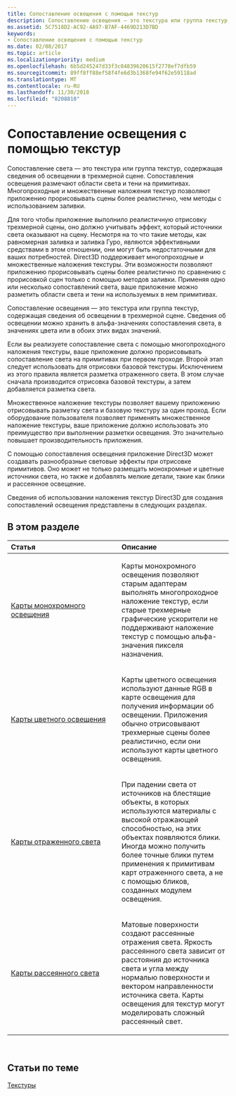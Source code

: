 ```yaml
---
title: Сопоставление освещения с помощью текстур
description: Сопоставление освещения — это текстура или группа текстур, содержащая сведения об освещении в трехмерной сцене.
ms.assetid: 5C7518D2-AC92-4A97-B7AF-4469D213D7BD
keywords:
- Сопоставление освещения с помощью текстур
ms.date: 02/08/2017
ms.topic: article
ms.localizationpriority: medium
ms.openlocfilehash: 6b5d245247d33f3c04839620615f2778ef7dfb59
ms.sourcegitcommit: 89ff8ff88ef58f4fe6d3b1368fe94f62e59118ad
ms.translationtype: MT
ms.contentlocale: ru-RU
ms.lasthandoff: 11/30/2018
ms.locfileid: "8208810"
---
```

# <a name="light-mapping-with-textures"></a>Сопоставление освещения с помощью текстур


Сопоставление света — это текстура или группа текстур, содержащая сведения об освещении в трехмерной сцене. Сопоставления освещения размечают области света и тени на примитивах. Многопроходные и множественные наложения текстур позволяют приложению прорисовывать сцены более реалистично, чем методы с использованием заливки.

Для того чтобы приложение выполнило реалистичную отрисовку трехмерной сцены, оно должно учитывать эффект, который источники света оказывают на сцену. Несмотря на то что такие методы, как равномерная заливка и заливка Гуро, являются эффективными средствами в этом отношении, они могут быть недостаточными для ваших потребностей. Direct3D поддерживает многопроходные и множественные наложения текстуры. Эти возможности позволяют приложению прорисовывать сцены более реалистично по сравнению с прорисовкой сцен только с помощью методов заливки. Применяя одно или несколько сопоставлений света, ваше приложение можно разметить области света и тени на используемых в нем примитивах.

Сопоставление освещения — это текстура или группа текстур, содержащая сведения об освещении в трехмерной сцене. Сведения об освещении можно хранить в альфа-значениях сопоставления света, в значениях цвета или в обоих этих видах значений.

Если вы реализуете сопоставление света с помощью многопроходного наложения текстуры, ваше приложение должно прорисовывать сопоставление света на примитивах при первом проходе. Второй этап следует использовать для отрисовки базовой текстуры. Исключением из этого правила является разметка отраженного света. В этом случае сначала производится отрисовка базовой текстуры, а затем добавляется разметка света.

Множественное наложение текстуры позволяет вашему приложению отрисовывать разметку света и базовую текстуру за один проход. Если оборудование пользователя позволяет применять множественное наложение текстуры, ваше приложение должно использовать это преимущество при выполнении разметки освещения. Это значительно повышает производительность приложения.

С помощью сопоставления освещения приложение Direct3D может создавать разнообразные световые эффекты при отрисовке примитивов. Оно может не только размещать монохромные и цветные источники света, но также и добавлять мелкие детали, такие как блики и рассеянное освещение.

Сведения об использовании наложения текстур Direct3D для создания сопоставлений освещения представлены в следующих разделах.

## <a name="span-idin-this-sectionspanin-this-section"></a><span id="in-this-section"></span>В этом разделе


<table>
<colgroup>
<col width="50%" />
<col width="50%" />
</colgroup>
<thead>
<tr class="header">
<th align="left">Статья</th>
<th align="left">Описание</th>
</tr>
</thead>
<tbody>
<tr class="odd">
<td align="left"><p><a href="monochrome-light-maps.md">Карты монохромного освещения</a></p></td>
<td align="left"><p>Карты монохромного освещения позволяют старым адаптерам выполнять многопроходное наложение текстур, если старые трехмерные графические ускорители не поддерживают наложение текстур с помощью альфа-значения пикселя назначения.</p></td>
</tr>
<tr class="even">
<td align="left"><p><a href="color-light-maps.md">Карты цветного освещения</a></p></td>
<td align="left"><p>Карты цветного освещения используют данные RGB в карте освещения для получения информации об освещении. Приложения обычно отрисовывают трехмерные сцены более реалистично, если они используют карты цветного освещения.</p></td>
</tr>
<tr class="odd">
<td align="left"><p><a href="specular-light-maps.md">Карты отраженного света</a></p></td>
<td align="left"><p>При падении света от источников на блестящие объекты, в которых используются материалы с высокой отражающей способностью, на этих объектах появляются блики. Иногда можно получить более точные блики путем применения к примитивам карт отраженного света, а не с помощью бликов, созданных модулем освещения.</p></td>
</tr>
<tr class="even">
<td align="left"><p><a href="diffuse-light-maps.md">Карты рассеянного света</a></p></td>
<td align="left"><p>Матовые поверхности создают рассеянные отражения света. Яркость рассеянного света зависит от расстояния до источника света и угла между нормалью поверхности и вектором направленности источника света. Карты освещения для текстур могут моделировать сложный рассеянный свет.</p></td>
</tr>
</tbody>
</table>

 

## <a name="span-idrelated-topicsspanrelated-topics"></a><span id="related-topics"></span>Статьи по теме


[Текстуры](textures.md)

 

 




